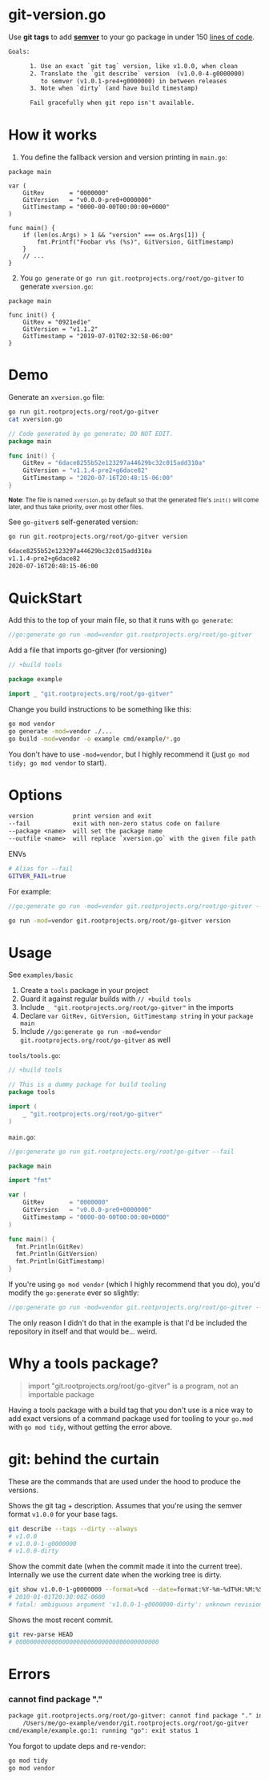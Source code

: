 # git-version.go

Use **git tags** to add [**semver**](https://semver.org/) to your go package in under 150 [lines of code](https://git.rootprojects.org/root/go-gitver/src/branch/master/gitver/gitver.go).

```txt
Goals: 

      1. Use an exact `git tag` version, like v1.0.0, when clean
      2. Translate the `git describe` version  (v1.0.0-4-g0000000)
	     to semver (v1.0.1-pre4+g0000000) in between releases
      3. Note when `dirty` (and have build timestamp)

      Fail gracefully when git repo isn't available.
```

# How it works

1. You define the fallback version and version printing in `main.go`:

```
package main

var (
	GitRev       = "0000000"
	GitVersion   = "v0.0.0-pre0+0000000"
	GitTimestamp = "0000-00-00T00:00:00+0000"
)

func main() {
	if (len(os.Args) > 1 && "version" === os.Args[1]) {
		fmt.Printf("Foobar v%s (%s)", GitVersion, GitTimestamp)
	}
	// ...
}
```

2. You `go generate` or `go run git.rootprojects.org/root/go-gitver` to generate `xversion.go`:

```
package main

func init() {
	GitRev = "0921ed1e"
	GitVersion = "v1.1.2"
	GitTimestamp = "2019-07-01T02:32:58-06:00"
}
```

# Demo

Generate an `xversion.go` file:

```bash
go run git.rootprojects.org/root/go-gitver
cat xversion.go
```

```go
// Code generated by go generate; DO NOT EDIT.
package main

func init() {
	GitRev = "6dace8255b52e123297a44629bc32c015add310a"
	GitVersion = "v1.1.4-pre2+g6dace82"
	GitTimestamp = "2020-07-16T20:48:15-06:00"
}
```

<small>**Note**: The file is named `xversion.go` by default so that the
generated file's `init()` will come later, and thus take priority, over
most other files.</small>

See `go-gitver`s self-generated version:

```bash
go run git.rootprojects.org/root/go-gitver version
```

```txt
6dace8255b52e123297a44629bc32c015add310a
v1.1.4-pre2+g6dace82
2020-07-16T20:48:15-06:00
```

# QuickStart

Add this to the top of your main file, so that it runs with `go generate`:

```go
//go:generate go run -mod=vendor git.rootprojects.org/root/go-gitver

```

Add a file that imports go-gitver (for versioning)

```go
// +build tools

package example

import _ "git.rootprojects.org/root/go-gitver"
```

Change you build instructions to be something like this:

```bash
go mod vendor
go generate -mod=vendor ./...
go build -mod=vendor -o example cmd/example/*.go
```

You don't have to use `-mod=vendor`, but I highly recommend it (just `go mod tidy; go mod vendor` to start).

# Options

```txt
version           print version and exit
--fail            exit with non-zero status code on failure
--package <name>  will set the package name
--outfile <name>  will replace `xversion.go` with the given file path
```

ENVs

```bash
# Alias for --fail
GITVER_FAIL=true
```

For example:

```go
//go:generate go run -mod=vendor git.rootprojects.org/root/go-gitver --fail

```

```bash
go run -mod=vendor git.rootprojects.org/root/go-gitver version
```

# Usage

See `examples/basic`

1. Create a `tools` package in your project
2. Guard it against regular builds with `// +build tools`
3. Include `_ "git.rootprojects.org/root/go-gitver"` in the imports
4. Declare `var GitRev, GitVersion, GitTimestamp string` in your `package main`
5. Include `//go:generate go run -mod=vendor git.rootprojects.org/root/go-gitver` as well

`tools/tools.go`:

```go
// +build tools

// This is a dummy package for build tooling
package tools

import (
	_ "git.rootprojects.org/root/go-gitver"
)
```

`main.go`:

```go
//go:generate go run git.rootprojects.org/root/go-gitver --fail

package main

import "fmt"

var (
	GitRev       = "0000000"
	GitVersion   = "v0.0.0-pre0+0000000"
	GitTimestamp = "0000-00-00T00:00:00+0000"
)

func main() {
  fmt.Println(GitRev)
  fmt.Println(GitVersion)
  fmt.Println(GitTimestamp)
}
```

If you're using `go mod vendor` (which I highly recommend that you do),
you'd modify the `go:generate` ever so slightly:

```go
//go:generate go run -mod=vendor git.rootprojects.org/root/go-gitver --fail
```

The only reason I didn't do that in the example is that I'd be included
the repository in itself and that would be... weird.

# Why a tools package?

> import "git.rootprojects.org/root/go-gitver" is a program, not an importable package

Having a tools package with a build tag that you don't use is a nice way to add exact
versions of a command package used for tooling to your `go.mod` with `go mod tidy`,
without getting the error above.

# git: behind the curtain

These are the commands that are used under the hood to produce the versions.

Shows the git tag + description. Assumes that you're using the semver format `v1.0.0` for your base tags.

```bash
git describe --tags --dirty --always
# v1.0.0
# v1.0.0-1-g0000000
# v1.0.0-dirty
```

Show the commit date (when the commit made it into the current tree).
Internally we use the current date when the working tree is dirty.

```bash
git show v1.0.0-1-g0000000 --format=%cd --date=format:%Y-%m-%dT%H:%M:%SZ%z --no-patch
# 2010-01-01T20:30:00Z-0600
# fatal: ambiguous argument 'v1.0.0-1-g0000000-dirty': unknown revision or path not in the working tree.
```

Shows the most recent commit.

```bash
git rev-parse HEAD
# 0000000000000000000000000000000000000000
```

# Errors

### cannot find package "."

```txt
package git.rootprojects.org/root/go-gitver: cannot find package "." in:
	/Users/me/go-example/vendor/git.rootprojects.org/root/go-gitver
cmd/example/example.go:1: running "go": exit status 1
```

You forgot to update deps and re-vendor:

```bash
go mod tidy
go mod vendor
```

